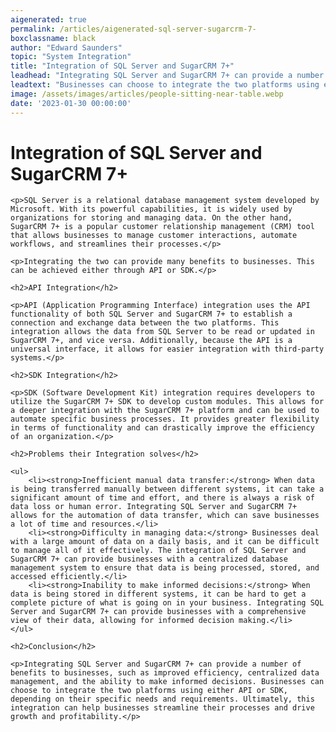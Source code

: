 ```yaml
---
aigenerated: true
permalink: /articles/aigenerated-sql-server-sugarcrm-7-
boxclassname: black
author: "Edward Saunders"
topic: "System Integration"
title: "Integration of SQL Server and SugarCRM 7+"
leadhead: "Integrating SQL Server and SugarCRM 7+ can provide a number of benefits to businesses, such as improved efficiency, centralized data management, and the ability to make informed decisions"
leadtext: "Businesses can choose to integrate the two platforms using either API or SDK, depending on their specific needs and requirements. Ultimately, this integration can help businesses streamline their processes and drive growth and profitability."
image: /assets/images/articles/people-sitting-near-table.webp
date: '2023-01-30 00:00:00'
---
```

<div class="arttext">    <h1>Integration of SQL Server and SugarCRM 7+</h1>
    
    <p>SQL Server is a relational database management system developed by Microsoft. With its powerful capabilities, it is widely used by organizations for storing and managing data. On the other hand, SugarCRM 7+ is a popular customer relationship management (CRM) tool that allows businesses to manage customer interactions, automate workflows, and streamlines their processes.</p>

    <p>Integrating the two can provide many benefits to businesses. This can be achieved either through API or SDK.</p>

    <h2>API Integration</h2>
    
    <p>API (Application Programming Interface) integration uses the API functionality of both SQL Server and SugarCRM 7+ to establish a connection and exchange data between the two platforms. This integration allows the data from SQL Server to be read or updated in SugarCRM 7+, and vice versa. Additionally, because the API is a universal interface, it allows for easier integration with third-party systems.</p>

    <h2>SDK Integration</h2>
    
    <p>SDK (Software Development Kit) integration requires developers to utilize the SugarCRM 7+ SDK to develop custom modules. This allows for a deeper integration with the SugarCRM 7+ platform and can be used to automate specific business processes. It provides greater flexibility in terms of functionality and can drastically improve the efficiency of an organization.</p>

    <h2>Problems their Integration solves</h2>
    
    <ul>
        <li><strong>Inefficient manual data transfer:</strong> When data is being transferred manually between different systems, it can take a significant amount of time and effort, and there is always a risk of data loss or human error. Integrating SQL Server and SugarCRM 7+ allows for the automation of data transfer, which can save businesses a lot of time and resources.</li>
        <li><strong>Difficulty in managing data:</strong> Businesses deal with a large amount of data on a daily basis, and it can be difficult to manage all of it effectively. The integration of SQL Server and SugarCRM 7+ can provide businesses with a centralized database management system to ensure that data is being processed, stored, and accessed efficiently.</li>
        <li><strong>Inability to make informed decisions:</strong> When data is being stored in different systems, it can be hard to get a complete picture of what is going on in your business. Integrating SQL Server and SugarCRM 7+ can provide businesses with a comprehensive view of their data, allowing for informed decision making.</li>
    </ul>

    <h2>Conclusion</h2>
    
    <p>Integrating SQL Server and SugarCRM 7+ can provide a number of benefits to businesses, such as improved efficiency, centralized data management, and the ability to make informed decisions. Businesses can choose to integrate the two platforms using either API or SDK, depending on their specific needs and requirements. Ultimately, this integration can help businesses streamline their processes and drive growth and profitability.</p>

</div>